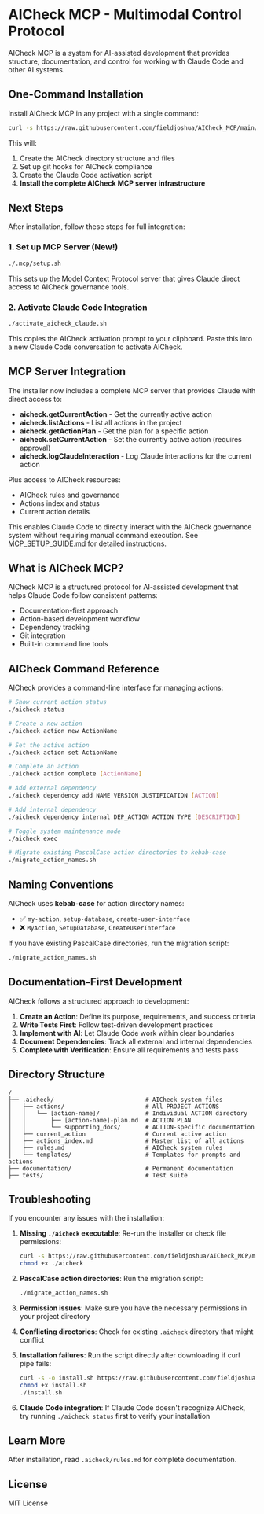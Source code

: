 # AICheck MCP - Multimodal Control Protocol

AICheck MCP is a system for AI-assisted development that provides structure, documentation, and control for working with Claude Code and other AI systems.

## One-Command Installation

Install AICheck MCP in any project with a single command:

```bash
curl -s https://raw.githubusercontent.com/fieldjoshua/AICheck_MCP/main/ultimate_aicheck_installer.sh | bash
```

This will:
1. Create the AICheck directory structure and files
2. Set up git hooks for AICheck compliance
3. Create the Claude Code activation script
4. **Install the complete AICheck MCP server infrastructure**

## Next Steps

After installation, follow these steps for full integration:

### 1. Set up MCP Server (New!)
```bash
./.mcp/setup.sh
```

This sets up the Model Context Protocol server that gives Claude direct access to AICheck governance tools.

### 2. Activate Claude Code Integration
```bash
./activate_aicheck_claude.sh
```

This copies the AICheck activation prompt to your clipboard. Paste this into a new Claude Code conversation to activate AICheck.

## MCP Server Integration

The installer now includes a complete MCP server that provides Claude with direct access to:

- **aicheck.getCurrentAction** - Get the currently active action
- **aicheck.listActions** - List all actions in the project  
- **aicheck.getActionPlan** - Get the plan for a specific action
- **aicheck.setCurrentAction** - Set the currently active action (requires approval)
- **aicheck.logClaudeInteraction** - Log Claude interactions for the current action

Plus access to AICheck resources:
- AICheck rules and governance
- Actions index and status
- Current action details

This enables Claude Code to directly interact with the AICheck governance system without requiring manual command execution. See [MCP_SETUP_GUIDE.md](MCP_SETUP_GUIDE.md) for detailed instructions.

## What is AICheck MCP?

AICheck MCP is a structured protocol for AI-assisted development that helps Claude Code follow consistent patterns:

- Documentation-first approach
- Action-based development workflow
- Dependency tracking
- Git integration
- Built-in command line tools

## AICheck Command Reference

AICheck provides a command-line interface for managing actions:

```bash
# Show current action status
./aicheck status

# Create a new action
./aicheck action new ActionName

# Set the active action
./aicheck action set ActionName

# Complete an action
./aicheck action complete [ActionName]

# Add external dependency
./aicheck dependency add NAME VERSION JUSTIFICATION [ACTION]

# Add internal dependency
./aicheck dependency internal DEP_ACTION ACTION TYPE [DESCRIPTION]

# Toggle system maintenance mode
./aicheck exec

# Migrate existing PascalCase action directories to kebab-case
./migrate_action_names.sh
```

## Naming Conventions

AICheck uses **kebab-case** for action directory names:
- ✅ `my-action`, `setup-database`, `create-user-interface`
- ❌ `MyAction`, `SetupDatabase`, `CreateUserInterface`

If you have existing PascalCase directories, run the migration script:
```bash
./migrate_action_names.sh
```

## Documentation-First Development

AICheck follows a structured approach to development:

1. **Create an Action**: Define its purpose, requirements, and success criteria
2. **Write Tests First**: Follow test-driven development practices
3. **Implement with AI**: Let Claude Code work within clear boundaries
4. **Document Dependencies**: Track all external and internal dependencies
5. **Complete with Verification**: Ensure all requirements and tests pass

## Directory Structure

```
/
├── .aicheck/                          # AICheck system files
│   ├── actions/                       # All PROJECT ACTIONS
│   │   └── [action-name]/             # Individual ACTION directory
│   │       ├── [action-name]-plan.md  # ACTION PLAN
│   │       └── supporting_docs/       # ACTION-specific documentation
│   ├── current_action                 # Current active action
│   ├── actions_index.md               # Master list of all actions
│   ├── rules.md                       # AICheck system rules
│   └── templates/                     # Templates for prompts and actions
├── documentation/                     # Permanent documentation
├── tests/                             # Test suite
```

## Troubleshooting

If you encounter any issues with the installation:

1. **Missing `./aicheck` executable**: Re-run the installer or check file permissions:
   ```bash
   curl -s https://raw.githubusercontent.com/fieldjoshua/AICheck_MCP/main/ultimate_aicheck_installer.sh | bash
   chmod +x ./aicheck
   ```

2. **PascalCase action directories**: Run the migration script:
   ```bash
   ./migrate_action_names.sh
   ```

3. **Permission issues**: Make sure you have the necessary permissions in your project directory

4. **Conflicting directories**: Check for existing `.aicheck` directory that might conflict

5. **Installation failures**: Run the script directly after downloading if curl pipe fails:
   ```bash
   curl -s -o install.sh https://raw.githubusercontent.com/fieldjoshua/AICheck_MCP/main/ultimate_aicheck_installer.sh
   chmod +x install.sh
   ./install.sh
   ```

6. **Claude Code integration**: If Claude Code doesn't recognize AICheck, try running `./aicheck status` first to verify your installation

## Learn More

After installation, read `.aicheck/rules.md` for complete documentation.

## License

MIT License